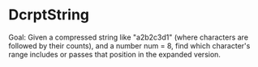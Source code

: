 # DcrptString
Goal:
Given a compressed string like "a2b2c3d1" (where characters are followed by their counts), and a number num = 8, find which character's range includes or passes that position in the expanded version.